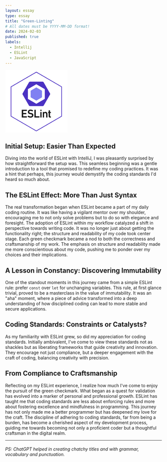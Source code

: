 ```yaml
---
layout: essay
type: essay
title: "Green-Linting"
# All dates must be YYYY-MM-DD format!
date: 2024-02-03
published: true
labels:
  - Intellij
  - ESLint
  - JavaScript
---
```


<img width="200px" class="rounded float-start pe-4" src="../img/ESLint.png">

## Initial Setup: Easier Than Expected

Diving into the world of ESLint with IntelliJ, I was pleasantly surprised by how straightforward the setup was. This seamless beginning was a gentle introduction to a tool that promised to redefine my coding practices. It was a hint that perhaps, this journey would demystify the coding standards I'd heard so much about.

## The ESLint Effect: More Than Just Syntax

The real transformation began when ESLint became a part of my daily coding routine. It was like having a vigilant mentor over my shoulder, encouraging me to not only solve problems but to do so with elegance and foresight. The adoption of ESLint within my workflow catalyzed a shift in perspective towards writing code. It was no longer just about getting the functionality right; the structure and readability of my code took center stage. Each green checkmark became a nod to both the correctness and craftsmanship of my work. The emphasis on structure and readability made me more conscientious about my code, pushing me to ponder over my choices and their implications.


## A Lesson in Constancy: Discovering Immutability

One of the standout moments in this journey came from a simple ESLint rule: prefer `const` over `let` for unchanging variables. This rule, at first glance trivial, proved to be a masterclass in the value of immutability. It was an "aha" moment, where a piece of advice transformed into a deep understanding of how disciplined coding can lead to more stable and secure applications.

## Coding Standards: Constraints or Catalysts?

As my familiarity with ESLint grew, so did my appreciation for coding standards. Initially ambivalent, I've come to view these standards not as shackles but as liberating frameworks that guide creativity and innovation. They encourage not just compliance, but a deeper engagement with the craft of coding, balancing creativity with precision.

## From Compliance to Craftsmanship

Reflecting on my ESLint experience, I realize how much I've come to enjoy the pursuit of the green checkmark. What began as a quest for validation has evolved into a marker of personal and professional growth. ESLint has taught me that coding standards are less about enforcing rules and more about fostering excellence and mindfulness in programming. This journey has not only made me a better programmer but has deepened my love for the craft. The discipline of adhering to coding standards, far from being a burden, has become a cherished aspect of my development process, guiding me towards becoming not only a proficient coder but a thoughtful craftsman in the digital realm.

<hr>

###### PS: ChatGPT helped in creating chatchy titles and with grammar, vocabulary and punctuation.
